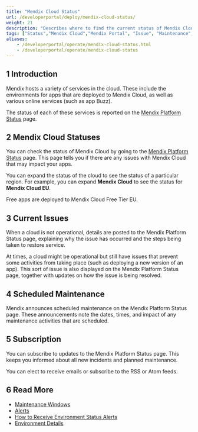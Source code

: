 ```yaml
---
title: "Mendix Cloud Status"
url: /developerportal/deploy/mendix-cloud-status/
weight: 21
description: "Describes where to find the current status of Mendix Cloud."
tags: ["Status","Mendix Cloud","Mendix Portal", "Issue", "Maintenance", "Subscribe"]
aliases:
    - /developerportal/operate/mendix-cloud-status.html
    - /developerportal/operate/mendix-cloud-status
---
```


## 1 Introduction

Mendix hosts a variety of services in the cloud. These include the environments for apps that are deployed to Mendix Cloud, as well as various online services (such as app Buzz).

The status of each of these services is reported on the [Mendix Platform Status](https://status.mendix.com/) page.

## 2 Mendix Cloud Statuses

You can check the status of Mendix Cloud by going to the [Mendix Platform Status](https://status.mendix.com/) page. This page tells you if there are any issues with Mendix Cloud that may impact your apps.

You can expand the status of the cloud to see the status of a particular region. For example, you can expand **Mendix Cloud** to see the status for **Mendix Cloud EU**.

Free apps are deployed to Mendix Cloud Free Tier EU.

## 3 Current Issues

When a cloud is not operational, details are posted to the Mendix Platform Status page, explaining why the issue has occurred and the steps being taken to restore service.

At times, a cloud might be operational but still have issues that prevent some activities from taking place (such as deploying a new version of an app). This sort of issue is also displayed on the Mendix Platform Status page, together with updates on how the issue is being resolved.

## 4 Scheduled Maintenance

Mendix announces scheduled maintenance on the Mendix Platform Status page. These announcements note the dates, times, and impact of any maintenance activities that are scheduled.

## 5 Subscription

You can subscribe to updates to the Mendix Platform Status page. This keeps you informed about all new incidents and planned maintenance.

You can elect to receive emails or subscribe to the RSS or Atom feeds.

## 6 Read More

* [Maintenance Windows](/developerportal/deploy/maintenance-windows/)
* [Alerts](/developerportal/operate/monitoring-application-health/)
* [How to Receive Environment Status Alerts](/developerportal/operate/receive-alerts/)
* [Environment Details](/developerportal/deploy/environments-details/)

